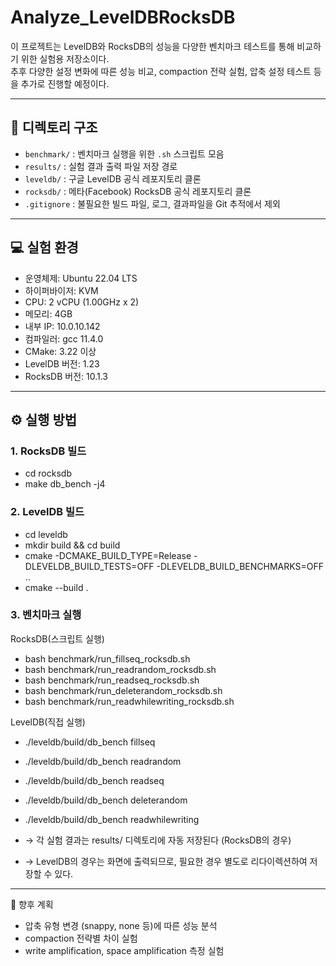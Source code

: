 # Analyze_LevelDBRocksDB

이 프로젝트는 LevelDB와 RocksDB의 성능을 다양한 벤치마크 테스트를 통해 비교하기 위한 실험용 저장소이다.  
추후 다양한 설정 변화에 따른 성능 비교, compaction 전략 실험, 압축 설정 테스트 등을 추가로 진행할 예정이다.

---

## 📁 디렉토리 구조

- `benchmark/` : 벤치마크 실행을 위한 `.sh` 스크립트 모음
- `results/` : 실험 결과 출력 파일 저장 경로
- `leveldb/` : 구글 LevelDB 공식 레포지토리 클론
- `rocksdb/` : 메타(Facebook) RocksDB 공식 레포지토리 클론
- `.gitignore` : 불필요한 빌드 파일, 로그, 결과파일을 Git 추적에서 제외

---

## 💻 실험 환경

- 운영체제: Ubuntu 22.04 LTS  
- 하이퍼바이저: KVM  
- CPU: 2 vCPU (1.00GHz x 2)  
- 메모리: 4GB  
- 내부 IP: 10.0.10.142  
- 컴파일러: gcc 11.4.0  
- CMake: 3.22 이상  
- LevelDB 버전: 1.23  
- RocksDB 버전: 10.1.3  

---

## ⚙️ 실행 방법

### 1. RocksDB 빌드

- cd rocksdb
- make db_bench -j4

### 2. LevelDB 빌드

- cd leveldb
- mkdir build && cd build
- cmake -DCMAKE_BUILD_TYPE=Release -DLEVELDB_BUILD_TESTS=OFF -DLEVELDB_BUILD_BENCHMARKS=OFF ..
- cmake --build .

### 3. 벤치마크 실행

RocksDB(스크립트 실행)
- bash benchmark/run_fillseq_rocksdb.sh
- bash benchmark/run_readrandom_rocksdb.sh
- bash benchmark/run_readseq_rocksdb.sh
- bash benchmark/run_deleterandom_rocksdb.sh
- bash benchmark/run_readwhilewriting_rocksdb.sh

LevelDB(직접 실행)
- ./leveldb/build/db_bench fillseq
- ./leveldb/build/db_bench readrandom
- ./leveldb/build/db_bench readseq
- ./leveldb/build/db_bench deleterandom
- ./leveldb/build/db_bench readwhilewriting

- → 각 실험 결과는 results/ 디렉토리에 자동 저장된다 (RocksDB의 경우)
- → LevelDB의 경우는 화면에 출력되므로, 필요한 경우 별도로 리다이렉션하여 저장할 수 있다.

---

📌 향후 계획
- 압축 유형 변경 (snappy, none 등)에 따른 성능 분석
- compaction 전략별 차이 실험
- write amplification, space amplification 측정 실험
